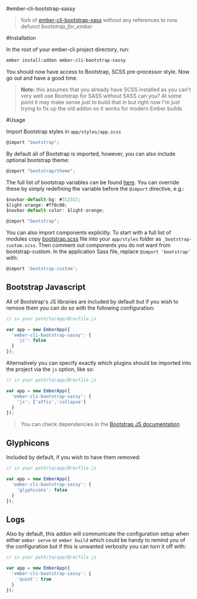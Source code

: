 #ember-cli-bootstrap-sassy

> fork of [ember-cli-bootstrap-sass](https://github.com/unionups/ember-cli-bootstrap-sass) without any references to now defunct *bootstrap_for_ember*

#Installation

In the root of your ember-cli project directory, run:
```bash
ember install:addon ember-cli-bootstrap-sassy
```

You should now have access to Bootstrap, SCSS pre-processor style. Now go out and have a good time. 

> **Note:** 
> this assumes that you already have SCSS installed as you can't very well use Bootstrap for SASS without SASS can you? At some point it may make sense just to build that in but right now I'm just trying to fix up the 
> old addon so it works for modern Ember builds

#Usage

Import Bootstrap styles in `app/styles/app.scss`

```javascript
@import "bootstrap";
```

By default all of Bootstrap is imported, however, you can also include optional bootstrap theme:

```javascript
@import "bootstrap/theme";
```

The full list of bootstrap variables can be found [here](http://getbootstrap.com/customize/#less-variables). You can override these by simply redefining the variable before the `@import` directive, e.g.:

```javascript
$navbar-default-bg: #312312;
$light-orange: #ff8c00;
$navbar-default-color: $light-orange;

@import "bootstrap";
```

You can also import components explicitly. To start with a full list of modules copy [bootstrap.scss](https://github.com/twbs/bootstrap-sass/blob/master/assets/stylesheets/_bootstrap.scss) file into your `app/styles` folder as `_bootstrap-custom.scss`. Then comment out components you do not want from bootstrap-custom. In the application Sass file, replace `@import 'bootstrap'` with:

```javascript
@import 'bootstrap-custom';
```

## Bootstrap Javascript
All of Bootstrap's JS libraries are included by default but if you wish to remove them you can do so with the following configuration:

```javascript
// in your path/to/app/Brocfile.js

var app = new EmberApp({
  'ember-cli-bootstrap-sassy': {
    'js': false
  }
});
```

Alternatively you can specify exactly which plugins should be imported into the project via the `js` option, like so:

```javascript
// in your path/to/app/Brocfile.js

var app = new EmberApp({
  'ember-cli-bootstrap-sassy': {
    'js': ['affix','collapse']
  }
});
```

> You can check dependencies in the [Bootstrap JS documentation](http://getbootstrap.com/javascript/#transitions).

## Glyphicons ##
Included by default, if you wish to have them removed:

```javascript
// in your path/to/app/Brocfile.js

var app = new EmberApp({
  'ember-cli-bootstrap-sassy': {
    'glyphicons': false
  }
});
````

## Logs ##
Also by default, this addon will communicate the configuration setup when either `ember serve` or `ember build` which could be handy to remind you of 
the configuration but if this is unwanted verbosity you can turn it off with:

```javascript
// in your path/to/app/Brocfile.js

var app = new EmberApp({
  'ember-cli-bootstrap-sassy': {
    'quiet': true
  }
});

```


